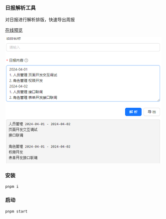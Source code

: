 ### 日报解析工具

对日报进行解析排版，快速导出周报

[在线预览](https://tpc-ht.github.io/weekly-report/dist/index.html)

![Alt text](image.png)

### 安装

```shell
pnpm i
```

### 启动

```shell
pnpm start
```
